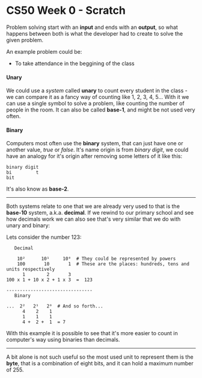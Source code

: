 # CS50 Week 0 - Scratch

Problem solving start with an **input** and ends with an **output**, so what happens between both is what the developer had to create to solve the given problem.

An example problem could be:
- To take attendance in the beggining of the class

#### Unary
We could use a _system_ called **unary** to count every student in the class - we can compare it as a fancy way of counting like 1, 2, 3, 4, 5...
With it we can use a single symbol to solve a problem, like counting the number of people in the room. It can also be called **base-1**, and might be not used very often.

#### Binary
Computers most often use the **binary** system, that can just have one or another value, _true_ or _false_. It's name origin is from _binary digit_, we could have an analogy for it's origin after removing some letters of it like this:
```
binary digit
bi         t
bit
```
It's also know as **base-2**.

---

Both systems relate to one that we are already very used to that is the **base-10** system, a.k.a. **decimal**. If we rewind to our primary school and see how decimals work we can also see that's very similar that we do with unary and binary:

Lets consider the number 123: 

```
   Decimal

    10²      10¹     10⁰  # They could be represented by powers
    100       10       1  # These are the places: hundreds, tens and units respectively
      1        2       3
100 x 1 + 10 x 2 + 1 x 3  =  123

--------------------------------
   Binary
   
...  2²   2¹   2⁰  # And so forth...
      4    2    1
      1    1    1
      4 +  2 +  1  = 7
```
With this example it is possible to see that it's more easier to count in computer's way using binaries than decimals.

---

A bit alone is not such useful so the most used unit to represent them is the **byte**, that is a combination of eight bits, and it can hold a maximum number of 255.
